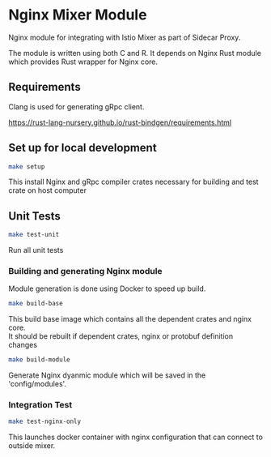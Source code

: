 # Nginx Mixer Module

Nginx module for integrating with Istio Mixer as part of Sidecar Proxy.

The module is written using both C and R.  It depends on Nginx Rust module which provides 
Rust wrapper for Nginx core.

## Requirements

Clang is used for generating gRpc client.

https://rust-lang-nursery.github.io/rust-bindgen/requirements.html


## Set up for local development

```bash
make setup
```

This install Nginx and gRpc compiler crates necessary for building and test crate on host computer

## Unit Tests

```bash
make test-unit
```

Run all unit tests

### Building and generating Nginx module

Module generation is done using Docker to speed up build.

```bash
make build-base
```

This build base image which contains all the dependent crates and nginx core.  
It should be rebuilt if dependent crates, nginx or protobuf definition changes

```bash
make build-module
```

Generate Nginx dyanmic module which will be saved in the 'config/modules'.


### Integration Test

```bash
make test-nginx-only
```

This launches docker container with nginx configuration that can connect to outside mixer.